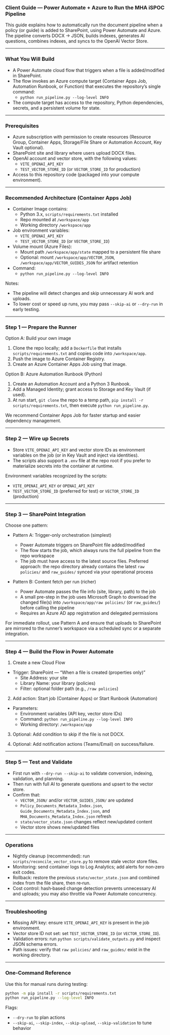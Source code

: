 ### Client Guide — Power Automate + Azure to Run the MHA iSPOC Pipeline

This guide explains how to automatically run the document pipeline when a policy (or guide) is added to SharePoint, using Power Automate and Azure. The pipeline converts DOCX → JSON, builds indexes, generates AI questions, combines indexes, and syncs to the OpenAI Vector Store.

---

### What You Will Build
- A Power Automate cloud flow that triggers when a file is added/modified in SharePoint.
- The flow invokes an Azure compute target (Container Apps Job, Automation Runbook, or Function) that executes the repository’s single command:
  - `python run_pipeline.py --log-level INFO`
- The compute target has access to the repository, Python dependencies, secrets, and a persistent volume for state.

---

### Prerequisites
- Azure subscription with permission to create resources (Resource Group, Container Apps, Storage/File Share or Automation Account, Key Vault optional).
- SharePoint site and library where users upload DOCX files.
- OpenAI account and vector store, with the following values:
  - `VITE_OPENAI_API_KEY`
  - `TEST_VECTOR_STORE_ID` (or `VECTOR_STORE_ID` for production)
- Access to this repository code (packaged into your compute environment).

---

### Recommended Architecture (Container Apps Job)

- Container Image contains:
  - Python 3.x, `scripts/requirements.txt` installed
  - Repo mounted at `/workspace/app`
  - Working directory `/workspace/app`
- Job environment variables:
  - `VITE_OPENAI_API_KEY`
  - `TEST_VECTOR_STORE_ID` (or `VECTOR_STORE_ID`)
- Volume mount (Azure Files):
  - Mount path `/workspace/app/state` mapped to a persistent file share
  - Optional: mount `/workspace/app/VECTOR_JSON`, `/workspace/app/VECTOR_GUIDES_JSON` for artifact retention
- Command:
  - `python run_pipeline.py --log-level INFO`

Notes:
- The pipeline will detect changes and skip unnecessary AI work and uploads.
- To lower cost or speed up runs, you may pass `--skip-ai` or `--dry-run` in early testing.

---

### Step 1 — Prepare the Runner

Option A: Build your own image
1) Clone the repo locally; add a `Dockerfile` that installs `scripts/requirements.txt` and copies code into `/workspace/app`.
2) Push the image to Azure Container Registry.
3) Create an Azure Container Apps Job using that image.

Option B: Azure Automation Runbook (Python)
1) Create an Automation Account and a Python 3 Runbook.
2) Add a Managed Identity; grant access to Storage and Key Vault (if used).
3) At run start, `git clone` the repo to a temp path, `pip install -r scripts/requirements.txt`, then execute `python run_pipeline.py`.

We recommend Container Apps Job for faster startup and easier dependency management.

---

### Step 2 — Wire up Secrets

- Store `VITE_OPENAI_API_KEY` and vector store IDs as environment variables on the job (or in Key Vault and inject via identities).
- The scripts also support a `.env` file at the repo root if you prefer to materialize secrets into the container at runtime.

Environment variables recognized by the scripts:
- `VITE_OPENAI_API_KEY` or `OPENAI_API_KEY`
- `TEST_VECTOR_STORE_ID` (preferred for test) or `VECTOR_STORE_ID` (production)

---

### Step 3 — SharePoint Integration

Choose one pattern:
- Pattern A: Trigger-only orchestration (simplest)
  - Power Automate triggers on SharePoint file added/modified
  - The flow starts the job, which always runs the full pipeline from the repo workspace
  - The job must have access to the latest source files. Preferred approach: the repo directory already contains the latest `raw policies/` and `raw_guides/` synced via your operational process

- Pattern B: Content fetch per run (richer)
  - Power Automate passes the file info (site, library, path) to the job
  - A small pre-step in the job uses Microsoft Graph to download the changed file(s) into `/workspace/app/raw policies/` (or `raw_guides/`) before calling the pipeline
  - Requires an Azure AD app registration and delegated permissions

For immediate rollout, use Pattern A and ensure that uploads to SharePoint are mirrored to the runner’s workspace via a scheduled sync or a separate integration.

---

### Step 4 — Build the Flow in Power Automate

1) Create a new Cloud Flow
- Trigger: SharePoint — “When a file is created (properties only)”
  - Site Address: your site
  - Library Name: your library (policies)
  - Filter: optional folder path (e.g., `/raw policies`)

2) Add action: Start job (Container Apps) or Start Runbook (Automation)
- Parameters:
  - Environment variables (API key, vector store IDs)
  - Command: `python run_pipeline.py --log-level INFO`
  - Working directory: `/workspace/app`

3) Optional: Add condition to skip if the file is not DOCX.

4) Optional: Add notification actions (Teams/Email) on success/failure.

---

### Step 5 — Test and Validate

- First run with `--dry-run --skip-ai` to validate conversion, indexing, validation, and planning.
- Then run with full AI to generate questions and upsert to the vector store.
- Confirm that:
  - `VECTOR_JSON/` and/or `VECTOR_GUIDES_JSON/` are updated
  - `Policy_Documents_Metadata_Index.json`, `Guide_Documents_Metadata_Index.json`, and `MHA_Documents_Metadata_Index.json` refresh
  - `state/vector_state.json` changes reflect new/updated content
  - Vector store shows new/updated files

---

### Operations

- Nightly cleanup (recommended): run `scripts/reconcile_vector_store.py` to remove stale vector store files.
- Monitoring: send container logs to Log Analytics; add alerts for non‑zero exit codes.
- Rollback: restore the previous `state/vector_state.json` and combined index from the file share, then re‑run.
- Cost control: hash‑based change detection prevents unnecessary AI and uploads; you may also throttle via Power Automate concurrency.

---

### Troubleshooting

- Missing API key: ensure `VITE_OPENAI_API_KEY` is present in the job environment.
- Vector store ID not set: set `TEST_VECTOR_STORE_ID` (or `VECTOR_STORE_ID`).
- Validation errors: run `python scripts/validate_outputs.py` and inspect JSON schema errors.
- Path issues: verify that `raw policies/` and `raw_guides/` exist in the working directory.

---

### One‑Command Reference

Use this for manual runs during testing:

```bash
python -m pip install -r scripts/requirements.txt
python run_pipeline.py --log-level INFO
```

Flags:
- `--dry-run` to plan actions
- `--skip-ai`, `--skip-index`, `--skip-upload`, `--skip-validation` to tune behavior

